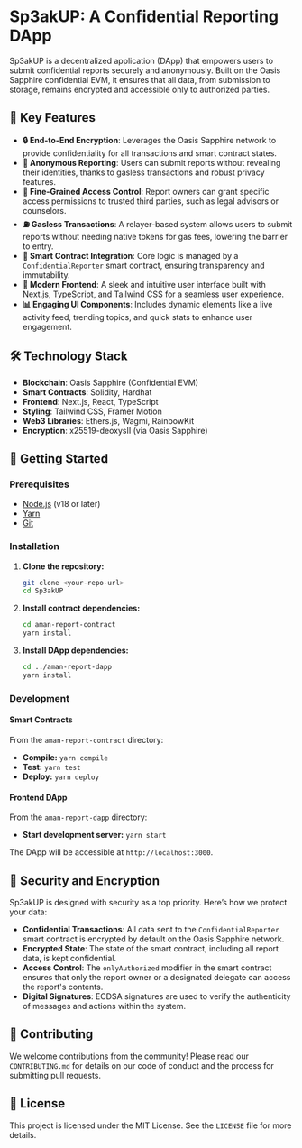 # Sp3akUP: A Confidential Reporting DApp

Sp3akUP is a decentralized application (DApp) that empowers users to submit confidential reports securely and anonymously. Built on the Oasis Sapphire confidential EVM, it ensures that all data, from submission to storage, remains encrypted and accessible only to authorized parties.

## 🌟 Key Features

- **🔒 End-to-End Encryption**: Leverages the Oasis Sapphire network to provide confidentiality for all transactions and smart contract states.
- **🤫 Anonymous Reporting**: Users can submit reports without revealing their identities, thanks to gasless transactions and robust privacy features.
- **🔐 Fine-Grained Access Control**: Report owners can grant specific access permissions to trusted third parties, such as legal advisors or counselors.
- **⛽ Gasless Transactions**: A relayer-based system allows users to submit reports without needing native tokens for gas fees, lowering the barrier to entry.
- **🔗 Smart Contract Integration**: Core logic is managed by a `ConfidentialReporter` smart contract, ensuring transparency and immutability.
- **🎨 Modern Frontend**: A sleek and intuitive user interface built with Next.js, TypeScript, and Tailwind CSS for a seamless user experience.
- **📊 Engaging UI Components**: Includes dynamic elements like a live activity feed, trending topics, and quick stats to enhance user engagement.

## 🛠️ Technology Stack

- **Blockchain**: Oasis Sapphire (Confidential EVM)
- **Smart Contracts**: Solidity, Hardhat
- **Frontend**: Next.js, React, TypeScript
- **Styling**: Tailwind CSS, Framer Motion
- **Web3 Libraries**: Ethers.js, Wagmi, RainbowKit
- **Encryption**: x25519-deoxysII (via Oasis Sapphire)

## 🚀 Getting Started

### Prerequisites

- [Node.js](https://nodejs.org/) (v18 or later)
- [Yarn](https://yarnpkg.com/)
- [Git](https://git-scm.com/)

### Installation

1.  **Clone the repository:**
    ```bash
    git clone <your-repo-url>
    cd Sp3akUP
    ```

2.  **Install contract dependencies:**
    ```bash
    cd aman-report-contract
    yarn install
    ```

3.  **Install DApp dependencies:**
    ```bash
    cd ../aman-report-dapp
    yarn install
    ```

### Development

#### Smart Contracts

From the `aman-report-contract` directory:

- **Compile:** `yarn compile`
- **Test:** `yarn test`
- **Deploy:** `yarn deploy`

#### Frontend DApp

From the `aman-report-dapp` directory:

- **Start development server:** `yarn start`

The DApp will be accessible at `http://localhost:3000`.

## 🔐 Security and Encryption

Sp3akUP is designed with security as a top priority. Here’s how we protect your data:

- **Confidential Transactions**: All data sent to the `ConfidentialReporter` smart contract is encrypted by default on the Oasis Sapphire network.
- **Encrypted State**: The state of the smart contract, including all report data, is kept confidential.
- **Access Control**: The `onlyAuthorized` modifier in the smart contract ensures that only the report owner or a designated delegate can access the report's contents.
- **Digital Signatures**: ECDSA signatures are used to verify the authenticity of messages and actions within the system.

## 🤝 Contributing

We welcome contributions from the community! Please read our `CONTRIBUTING.md` for details on our code of conduct and the process for submitting pull requests.

## 📄 License

This project is licensed under the MIT License. See the `LICENSE` file for more details.
